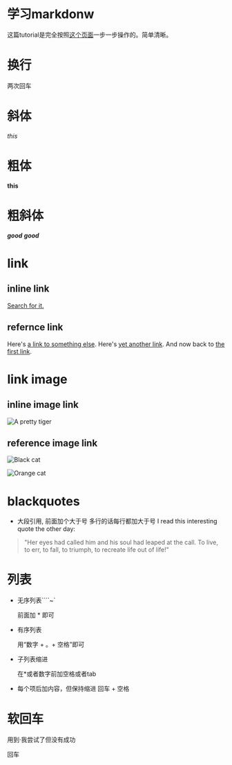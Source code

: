 # 学习markdonw
这篇tutorial是完全按照[这个页面](https://www.markdowntutorial.com/lesson/1/)一步一步操作的。简单清晰。
# 换行
两次回车

# 斜体
_this_

# 粗体
**this**

# 粗斜体
_**good**_
**_good_**

# link
## inline link
[Search for it.](www.google.com)

## refernce link
Here's [a link to something else][another place].
Here's [yet another link][another-link].
And now back to [the first link][another place].

[another place]: www.github.com
[another-link]: www.google.com

# link image


## inline image link
![A pretty tiger](https://upload.wikimedia.org/wikipedia/commons/5/56/Tiger.50.jpg)
## reference image link
![Black cat][Black]

![Orange cat][Orange]

[Black]: https://upload.wikimedia.org/wikipedia/commons/a/a3/81_INF_DIV_SSI.jpg
[Orange]: http://icons.iconarchive.com/icons/google/noto-emoji-animals-nature/256/22221-cat-icon.png

# blackquotes
* 大段引用, 前面加个大于号 多行的话每行都加大于号
I read this interesting quote the other day:

>"Her eyes had called him and his soul had leaped at the call. To live, to err, to fall, to triumph, to recreate life out of life!"

# 列表

* 无序列表````~`

  前面加 * 即可

* 有序列表

  用“数字 + 。+ 空格”即可
  
* 子列表缩进

  在*或者数字前加空格或者tab

* 每个项后加内容，但保持缩进
  回车 + 空格
  
# 软回车

用到·我尝试了但没有成功

回车
